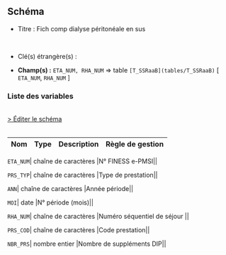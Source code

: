 ## Schéma


- Titre : Fich comp dialyse péritonéale en sus
<br />



- Clé(s) étrangère(s) : <br />

- **Champ(s) :** `ETA_NUM, RHA_NUM`
  => table `[T_SSRaaB](tables/T_SSRaaB)` [ `ETA_NUM`, `RHA_NUM` ]<br />

 
### Liste des variables
<br />
<div>
    <a href="https://gitlab.com/healthdatahub/applications-du-hdh/schema-snds/-/tree/master/schemas/PMSI SSR/T_SSRaaDIALP.json"
       target="_blank" rel="noopener noreferrer">> Éditer le schéma</a>
</div>
<br />

Nom | Type | Description | Règle de gestion
-|-|-|-



`ETA_NUM`| chaîne de caractères |N° FINESS e-PMSI||

`PRS_TYP`| chaîne de caractères |Type de prestation||

`ANN`| chaîne de caractères |Année période||

`MOI`| date |N° période (mois)||

`RHA_NUM`| chaîne de caractères |Numéro séquentiel de séjour ||

`PRS_COD`| chaîne de caractères |Code prestation||

`NBR_PRS`| nombre entier |Nombre de suppléments DIP||
